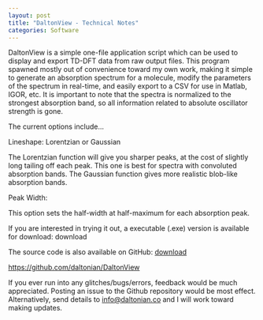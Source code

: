 ```yaml
---
layout: post
title: "DaltonView - Technical Notes"
categories: Software
---
```

DaltonView is a simple one-file application script which can be used to display and export TD-DFT data from raw output files. This program spawned mostly out of convenience toward my own work, making it simple to generate an absorption spectrum for a molecule, modify the parameters of the spectrum in real-time, and easily export to a CSV for use in Matlab, IGOR, etc. It is important to note that the spectra is normalized to the strongest absorption band, so all information related to absolute oscillator strength is gone.

The current options include...

Lineshape: Lorentzian or Gaussian

The Lorentzian function will give you sharper peaks, at the cost of slightly long tailing off each peak. This one is best for spectra with convoluted absorption bands. The Gaussian function gives more realistic blob-like absorption bands.

Peak Width:

This option sets the half-width at half-maximum for each absorption peak.


If you are interested in trying it out, a executable (.exe) version is available for download: download

The source code is also available on GitHub: [download](https://u.pcloud.link/publink/show?code=XZ8ooMVZ9qKfqD3K530tMbe4TPBDIBSbmdNV)

https://github.com/daltonian/DaltonView

If you ever run into any glitches/bugs/errors, feedback would be much appreciated. Posting an issue to the Github repository would be most effect. Alternatively, send details to info@daltonian.co and I will work toward making updates.
